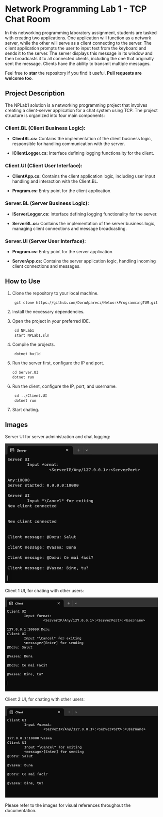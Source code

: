 # Network Programming Lab 1 - TCP Chat Room

In this networking programming laboratory assignment, students are tasked with creating two applications. One application will function as a network server, while the other will serve as a client connecting to the server. The client application prompts the user to input text from the keyboard and sends it to the server. The server displays this message in its window and then broadcasts it to all connected clients, including the one that originally sent the message. Clients have the ability to transmit multiple messages.

Feel free to **star** the repository if you find it useful. **Pull requests are welcome too**.

## Project Description

The NPLab1 solution is a networking programming project that involves creating a client-server application for a chat system using TCP. The project structure is organized into four main components:

### Client.BL (Client Business Logic):

- **ClientBL.cs:** Contains the implementation of the client business logic, responsible for handling communication with the server.

- **IClientLogger.cs:** Interface defining logging functionality for the client.
### Client.UI (Client User Interface):

- **ClientApp.cs:** Contains the client application logic, including user input handling and interaction with the Client.BL.

- **Program.cs:** Entry point for the client application.

### Server.BL (Server Business Logic):
- **IServerLogger.cs:** Interface defining logging functionality for the server.

- **ServerBL.cs:** Contains the implementation of the server business logic, managing client connections and message broadcasting.

### Server.UI (Server User Interface):
- **Program.cs:** Entry point for the server application.

- **ServerApp.cs:** Contains the server application logic, handling incoming client connections and messages.


## How to Use

1. Clone the repository to your local machine.

        git clone https://github.com/DoruApareci/NetworkProgrammingTUM.git
2. Install the necessary dependencies.
3. Open the project in your preferred IDE.

        cd NPLab1
        start NPLab1.sln
4. Compile the projects.

        dotnet build
5. Run the server first, configure the IP and port.

       cd Server.UI
       dotnet run
6. Run the client, configure the IP, port, and username.

        cd ../Client.UI
        dotnet run
7. Start chating.

## Images

Server UI for server administration and chat logging:

<p align="center">
  <img src="https://github.com/DoruApareci/NetworkProgrammingTUM/blob/main/NPLab1/images/Server.png" alt="Server UI"/>
</p>

Client 1 UI, for chating with other users:


<p align="center">
  <img src="https://github.com/DoruApareci/NetworkProgrammingTUM/blob/main/NPLab1/images/Client1.png" alt="Client 1"/>
</p>

Client 2 UI, for chating with other users:

<p align="center">
  <img src="https://github.com/DoruApareci/NetworkProgrammingTUM/blob/main/NPLab1/images/Client2.png" alt="Client 2"/>
</p>

Please refer to the images for visual references throughout the documentation.